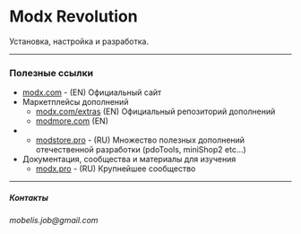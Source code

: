 # Modx Revolution

Установка, настройка и разработка.

---

### Полезные ссылки

* [modx.com](https://modx.com/) - \(EN\) Официальный сайт
* Маркетплейсы дополнений
  * [modx.com/extras](http://modx.com/extras/) \(EN\) Официальный репозиторий дополнений
  * [modmore.com](https://www.modmore.com/extras/) \(EN\)
* * [modstore.pro](https://modstore.pro/) - \(RU\) Множество полезных дополнений отечественной разработки \(pdoTools, miniShop2 etc...\)
* Документация, сообщества и материалы для изучения
  * [modx.pro](http://modx.pro) - \(RU\) Крупнейшее сообщество

---

##### Контакты

_mobelis.job@gmail.com_

